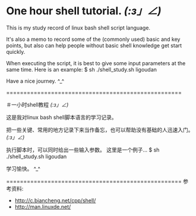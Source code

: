 # One hour shell tutorial.  _(:з」∠)_
This is my study record of linux bash shell script language.

It's also a memo to record some of the (commonly used) basic and key points, but also can help people without basic shell knowledge get start quickly.

When executing the script, it is best to give some input parameters at the same time. Here is an example:
$ sh ./shell_study.sh ligoudan

Have a nice journey. ^_^

===================================================

＃一小时shell教程 _(:з」∠)_

这是我对linux bash shell脚本语言的学习记录。

把一些关键、常用的地方记录下来当作备忘，也可以帮助没有基础的人迅速入门。 _(:з」∠)_

执行脚本时，可以同时给出一些输入参数。 这里是一个例子...
$ sh ./shell_study.sh ligoudan

学习愉快。 ^_^


===================================================
参考资料:
- http://c.biancheng.net/cpp/shell/
- http://man.linuxde.net/




